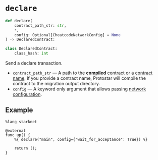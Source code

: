 # `declare`

```python
def declare(
    contract_path_str: str,
    *,
    config: Optional[CheatcodeNetworkConfig] = None
) -> DeclaredContract:

class DeclaredContract:
    class_hash: int
```

Send a declare transaction.

- `contract_path_str` — A path to the **compiled** contract or a [contract name](../../compiling#contract-name). If you provide a contract name, Protostar will compile the contract to the migration output directory.
- `config` — A keyword only argument that allows passing [network configuration](../03-network-config.md).

## Example

```cairo
%lang starknet

@external
func up() {
    %{ declare("main", config={"wait_for_acceptance": True}) %}

    return ();
}
```
